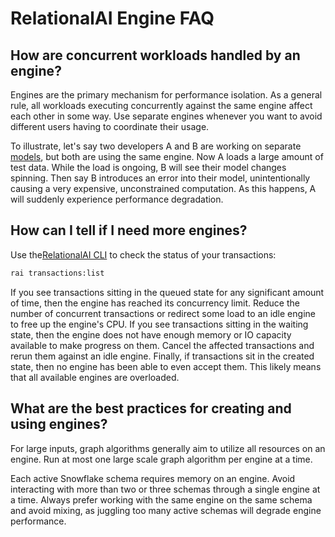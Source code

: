 # RelationalAI Engine FAQ

## How are concurrent workloads handled by an engine?

Engines are the primary mechanism for performance isolation.
As a general rule, all workloads executing concurrently against the same engine affect each other in some way.
Use separate engines whenever you want to avoid different users having to coordinate their usage.

To illustrate, let's say two developers A and B are working on separate [models](../api_reference/python/Model/README.md),
but both are using the same engine.
Now A loads a large amount of test data.
While the load is ongoing, B will see their model changes spinning.
Then say B introduces an error into their model, unintentionally causing a very expensive, unconstrained computation.
As this happens, A will suddenly experience performance degradation.

## How can I tell if I need more engines?

Use the[RelationalAI CLI](../api_reference/cli/README.md) to check the status of your transactions:

```sh
rai transactions:list
```

If you see transactions sitting in the queued state for any significant amount of time, then the engine has reached its concurrency limit.
Reduce the number of concurrent transactions or redirect some load to an idle engine to free up the engine's CPU.
If you see transactions sitting in the waiting state, then the engine does not have enough memory or IO capacity available to make progress on them.
Cancel the affected transactions and rerun them against an idle engine.
Finally, if transactions sit in the created state, then no engine has been able to even accept them.
This likely means that all available engines are overloaded.

## What are the best practices for creating and using engines?

For large inputs, graph algorithms generally aim to utilize all resources on an engine.
Run at most one large scale graph algorithm per engine at a time.

Each active Snowflake schema requires memory on an engine.
Avoid interacting with more than two or three schemas through a single engine at a time.
Always prefer working with the same engine on the same schema and avoid mixing, as juggling too many active schemas will degrade engine performance.
